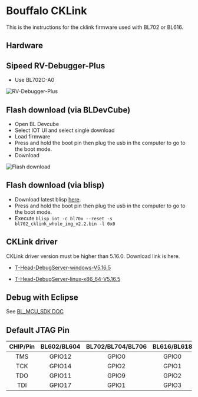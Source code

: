 # Bouffalo CKLink

This is the instructions for the cklink firmware used with BL702 or BL616.

## Hardware

## Sipeed RV-Debugger-Plus

- Use BL702C-A0

![RV-Debugger-Plus](rv-debugger.png)

## Flash download (via BLDevCube)

- Open BL Devcube
- Select IOT UI and select single download
- Load firmware
- Press and hold the boot pin then plug the usb in the computer to go to the boot mode.
- Download

![Flash download](flash_download.png)

## Flash download (via blisp)

- Download latest blisp [here](https://github.com/pine64/blisp/releases/latest).
- Press and hold the boot pin then plug the usb in the computer to go to the boot mode.
- Execute `blisp iot -c bl70x --reset -s bl702_cklink_whole_img_v2.2.bin -l 0x0`

## CKLink driver

CKLink driver version must be higher than 5.16.0. Download link is here.

- [T-Head-DebugServer-windows-V5.16.5](https://occ-oss-prod.oss-cn-hangzhou.aliyuncs.com/resource//1666331581133/T-Head-DebugServer-windows-V5.16.5-20221021-1018.zip)

- [T-Head-DebugServer-linux-x86_64-V5.16.5](https://occ-oss-prod.oss-cn-hangzhou.aliyuncs.com/resource//1666331533949/T-Head-DebugServer-linux-x86_64-V5.16.5-20221021.sh.tar.gz)

## Debug with Eclipse

See [BL_MCU_SDK DOC](https://bl-mcu-sdk.readthedocs.io/zh_CN/latest/get_started/debug.html)

## Default JTAG Pin

|   CHIP/Pin    |  BL602/BL604  |  BL702/BL704/BL706 | BL616/BL618 |   BL808  |
|:-------------:|:-------------:|:------------------:|:-----------:|:--------:|
|TMS            |     GPIO12    |      GPIO0         |    GPIO0    |   GPIO6  |
|TCK            |     GPIO14    |      GPIO2         |    GPIO1    |   GPIO12 |
|TDO            |     GPIO11    |      GPIO9         |    GPIO2    |   GPIO7  |
|TDI            |     GPIO17    |      GPIO1         |    GPIO3    |   GPIO13 |

